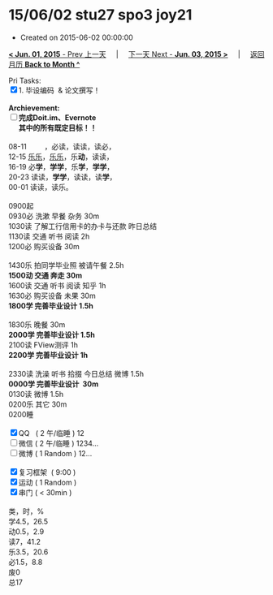 # 15/06/02 stu27 spo3 joy21

- Created on 2015-06-02 00:00:00

[**< Jun. 01, 2015** - Prev 上一天](_archived/lifelogs/2015/06/d01.md) &nbsp; &nbsp; | &nbsp; &nbsp; [下一天 Next - **Jun. 03, 2015 >**](_archived/lifelogs/2015/06/d03.md) &nbsp; &nbsp; |  &nbsp; &nbsp; [返回月历 **Back to Month ^**](_archived/lifelogs/2015/06/index.md)
<br/><div>Pri Tasks:<br clear="none"/><input type="checkbox" checked="true" />1. 毕设编码  & 论文撰写！</div>		<div><br clear="none"/></div>		<div><strong>Archievement:</strong></div>		<div><strong><input type="checkbox" />完成Doit.im、</strong><strong>Evernote</strong></div>		<div><strong>      其中的</strong><strong>所有</strong><strong>既定目标！！</strong></div>		<div>				<div><br clear="none"/></div>08-11         ，必读，读读，读必，<br clear="none"/> 12-15 <span style="text-decoration: underline;">乐乐</span>，<span style="text-decoration: underline;">乐乐</span>，乐<strong>动</strong>，读读，<br clear="none"/> 16-19 必<strong>学</strong>，<strong>学学</strong>，乐<strong>学</strong>，<strong>学学</strong>，<br clear="none"/> 20-23 读读，<strong>学学</strong>，读读，读<strong>学</strong>，		</div>		<div>				<div>00-01 读读，读乐。</div>				<div><br clear="none"/></div>0900起<br clear="none"/> 0930必 洗漱 早餐 杂务 30m		</div>		<div>1030读 了解工行信用卡的办卡与还款 昨日总结</div>		<div>1130读 交通 听书 阅读 2h</div>		<div>1200必 购买设备 30m</div>		<div><br clear="none"/></div>		<div>1430乐 拍同学毕业照 被请午餐 2.5h</div>		<div><strong>1500动 交通 奔走 30m</strong></div>		<div>1600读 交通 听书 阅读 知乎 1h</div>		<div>1630必 购买设备 未果 30m</div>		<div><strong>1800学 </strong><strong>完善毕业设计</strong><strong> 1.5h</strong></div>		<div>				<div><br clear="none"/></div>1830乐 晚餐 30m		</div>		<div><strong>2000学 </strong><strong>完善毕业设计 </strong><strong>1.5h</strong></div>		<div>				<div>2100读 FView测评 1h</div>				<div><strong>2200学 </strong><strong>完善毕业设计 </strong><strong>1h</strong></div>		</div>		<div><br clear="none"/></div>		<div>2330读 洗澡 听书 拾掇 今日总结 微博 1.5h<br clear="none"/><strong>0000学 完善毕业设计  30m</strong></div>		<div>0130读 微博 1.5h</div><div>0200乐 其它 30m</div>		<div>0200睡</div>		<div><br clear="none"/></div>		<div><input type="checkbox" checked="true" />QQ   ( 2 午/临睡 ) 12<br clear="none"/><input type="checkbox" />微信 ( 2 午/临睡 ) 1234…</div>		<div><input type="checkbox" />微博 ( 1 Random ) 12…</div>		<div><br clear="none"/></div>		<div><input type="checkbox" checked="true" />复习框架  ( 9:00 ) <br clear="none"/></div>		<div><input type="checkbox" checked="true" />运动 ( 1 Random ) </div>		<div><input type="checkbox" checked="true" />串门 ( < 30min ) </div>		<div>				<div><br clear="none"/></div>类，时，%<br clear="none"/> 学4.5，26.5<br clear="none"/> 动0.5，2.9<br clear="none"/> 读7，41.2<br clear="none"/> 乐3.5，20.6<br clear="none"/> 必1.5，8.8<br clear="none"/> 废0<br clear="none"/> 总17</div>
